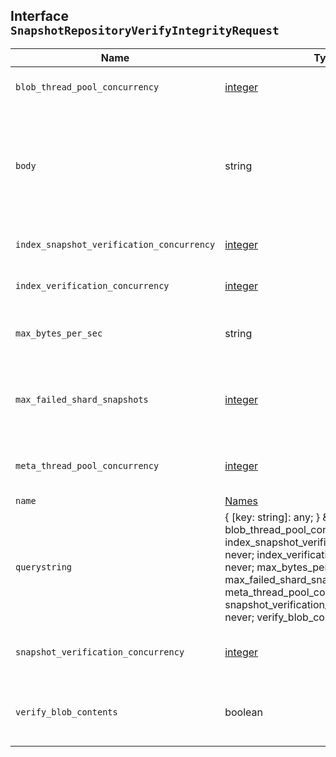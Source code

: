 ## Interface `SnapshotRepositoryVerifyIntegrityRequest`

| Name | Type | Description |
| - | - | - |
| `blob_thread_pool_concurrency` | [integer](./integer.md) | If `verify_blob_contents` is `true`, this parameter specifies how many blobs to verify at once. |
| `body` | string | ({ [key: string]: any; } & { name?: never; blob_thread_pool_concurrency?: never; index_snapshot_verification_concurrency?: never; index_verification_concurrency?: never; max_bytes_per_sec?: never; max_failed_shard_snapshots?: never; meta_thread_pool_concurrency?: never; snapshot_verification_concurrency?: never; verify_blob_contents?: never; }) | All values in `body` will be added to the request body. |
| `index_snapshot_verification_concurrency` | [integer](./integer.md) | The maximum number of index snapshots to verify concurrently within each index verification. |
| `index_verification_concurrency` | [integer](./integer.md) | The number of indices to verify concurrently. The default behavior is to use the entire `snapshot_meta` thread pool. |
| `max_bytes_per_sec` | string | If `verify_blob_contents` is `true`, this parameter specifies the maximum amount of data that Elasticsearch will read from the repository every second. |
| `max_failed_shard_snapshots` | [integer](./integer.md) | The number of shard snapshot failures to track during integrity verification, in order to avoid excessive resource usage. If your repository contains more than this number of shard snapshot failures, the verification will fail. |
| `meta_thread_pool_concurrency` | [integer](./integer.md) | The maximum number of snapshot metadata operations to run concurrently. The default behavior is to use at most half of the `snapshot_meta` thread pool at once. |
| `name` | [Names](./Names.md) | The name of the snapshot repository. |
| `querystring` | { [key: string]: any; } & { name?: never; blob_thread_pool_concurrency?: never; index_snapshot_verification_concurrency?: never; index_verification_concurrency?: never; max_bytes_per_sec?: never; max_failed_shard_snapshots?: never; meta_thread_pool_concurrency?: never; snapshot_verification_concurrency?: never; verify_blob_contents?: never; } | All values in `querystring` will be added to the request querystring. |
| `snapshot_verification_concurrency` | [integer](./integer.md) | The number of snapshots to verify concurrently. The default behavior is to use at most half of the `snapshot_meta` thread pool at once. |
| `verify_blob_contents` | boolean | Indicates whether to verify the checksum of every data blob in the repository. If this feature is enabled, Elasticsearch will read the entire repository contents, which may be extremely slow and expensive. |

